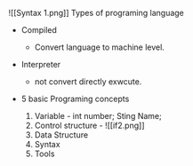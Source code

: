 ![[Syntax 1.png]]
Types of programing language
* Compiled
	* Convert language to machine level.
*  Interpreter
	*  not convert directly exwcute.

* 5 basic Programing concepts
	1. Variable - int number;  Sting Name; 
	2. Control structure - 
		![[if2.png]]	
	3. Data Structure
	4. Syntax
	5. Tools